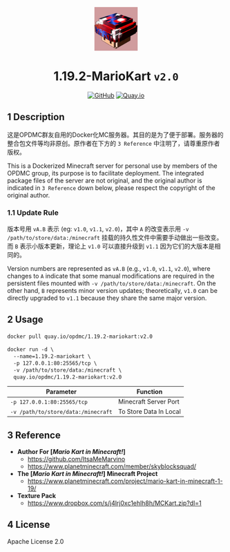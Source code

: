<div align="center">
	<img src="https://github.com/OPDMC/1.19.2-MarioKart/raw/main/%23README/icon_512.png" width="20%"/>
    <h1>1.19.2-MarioKart <code>v2.0</code></h1>
	<a href='https://github.com/OPDMC/1.19.2-MarioKart'><img src="https://img.shields.io/badge/-GitHub-3A3A3A?style=flat&amp;logo=GitHub&amp;logoColor=white" referrerpolicy="no-referrer" alt="GitHub"></a>
	<a href='https://quay.io/repository/opdmc/1.19.2-mariokart'><img src="https://img.shields.io/badge/-Quay.io-ee0000?style=flat&amp;logo=RedHat&amp;logoColor=white" referrerpolicy="no-referrer" alt="Quay.io"></a>
    </tr>
</div>

## 1 Description

这是OPDMC群友自用的Docker化MC服务器。其目的是为了便于部署。服务器的整合包文件等均非原创。原作者在下方的 `3 Reference` 中注明了，请尊重原作者版权。

This is a Dockerized Minecraft server for personal use by members of the OPDMC group, its purpose is to facilitate deployment. The integrated package files of the server are not original, and the original author is indicated in `3 Reference` down below, please respect the copyright of the original author.

### 1.1 Update Rule

版本号用 `vA.B` 表示 (eg: `v1.0`, `v1.1`, `v2.0`)，其中 `A` 的改变表示用 `-v /path/to/store/data:/minecraft` 挂载的持久性文件中需要手动做出一些改变。而 `B` 表示小版本更新，理论上 `v1.0` 可以直接升级到 `v1.1` 因为它们的大版本是相同的。

Version numbers are represented as `vA.B` (e.g., `v1.0`, `v1.1`, `v2.0`), where changes to `A` indicate that some manual modifications are required in the persistent files mounted with `-v /path/to/store/data:/minecraft`. On the other hand, `B` represents minor version updates; theoretically, `v1.0` can be directly upgraded to `v1.1` because they share the same major version.

## 2 Usage

```shell
docker pull quay.io/opdmc/1.19.2-mariokart:v2.0
```

```shell
docker run -d \
  --name=1.19.2-mariokart \
  -p 127.0.0.1:80:25565/tcp \
  -v /path/to/store/data:/minecraft \
  quay.io/opdmc/1.19.2-mariokart:v2.0
```

| Parameter                                       | Function                        |
| ----------------------------------------------- | ------------------------------- |
| `-p 127.0.0.1:80:25565/tcp`                     | Minecraft Server Port                      |
| `-v /path/to/store/data:/minecraft`    | To Store Data In Local       |

## 3 Reference

- **Author For [*Mario Kart in Minecraft!*]**
  - https://github.com/ItsaMeMarvino
  - https://www.planetminecraft.com/member/skyblocksquad/
- **The [*Mario Kart in Minecraft!*] Minecraft Project**
  - https://www.planetminecraft.com/project/mario-kart-in-minecraft-1-19/
- **Texture Pack**
  - https://www.dropbox.com/s/j4lrj0xc1ehlh8h/MCKart.zip?dl=1

## 4 License

Apache License 2.0

